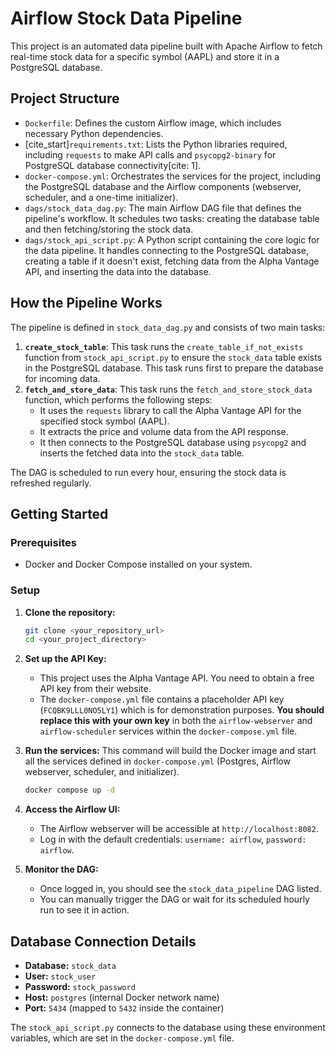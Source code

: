 # Airflow Stock Data Pipeline

This project is an automated data pipeline built with Apache Airflow to fetch real-time stock data for a specific symbol (AAPL) and store it in a PostgreSQL database.

## Project Structure

* `Dockerfile`: Defines the custom Airflow image, which includes necessary Python dependencies.
* [cite_start]`requirements.txt`: Lists the Python libraries required, including `requests` to make API calls and `psycopg2-binary` for PostgreSQL database connectivity[cite: 1].
* `docker-compose.yml`: Orchestrates the services for the project, including the PostgreSQL database and the Airflow components (webserver, scheduler, and a one-time initializer).
* `dags/stock_data_dag.py`: The main Airflow DAG file that defines the pipeline's workflow. It schedules two tasks: creating the database table and then fetching/storing the stock data.
* `dags/stock_api_script.py`: A Python script containing the core logic for the data pipeline. It handles connecting to the PostgreSQL database, creating a table if it doesn't exist, fetching data from the Alpha Vantage API, and inserting the data into the database.

## How the Pipeline Works

The pipeline is defined in `stock_data_dag.py` and consists of two main tasks:

1.  **`create_stock_table`**: This task runs the `create_table_if_not_exists` function from `stock_api_script.py` to ensure the `stock_data` table exists in the PostgreSQL database. This task runs first to prepare the database for incoming data.
2.  **`fetch_and_store_data`**: This task runs the `fetch_and_store_stock_data` function, which performs the following steps:
    * It uses the `requests` library to call the Alpha Vantage API for the specified stock symbol (AAPL).
    * It extracts the price and volume data from the API response.
    * It then connects to the PostgreSQL database using `psycopg2` and inserts the fetched data into the `stock_data` table.

The DAG is scheduled to run every hour, ensuring the stock data is refreshed regularly.

## Getting Started

### Prerequisites

* Docker and Docker Compose installed on your system.

### Setup

1.  **Clone the repository:**
    ```bash
    git clone <your_repository_url>
    cd <your_project_directory>
    ```

2.  **Set up the API Key:**
    * This project uses the Alpha Vantage API. You need to obtain a free API key from their website.
    * The `docker-compose.yml` file contains a placeholder API key (`FCQBK9LLL0NO5LY1`) which is for demonstration purposes. **You should replace this with your own key** in both the `airflow-webserver` and `airflow-scheduler` services within the `docker-compose.yml` file.

3.  **Run the services:**
    This command will build the Docker image and start all the services defined in `docker-compose.yml` (Postgres, Airflow webserver, scheduler, and initializer).
    ```bash
    docker compose up -d
    

    ```

4.  **Access the Airflow UI:**
    * The Airflow webserver will be accessible at `http://localhost:8082`.
    * Log in with the default credentials: `username: airflow`, `password: airflow`.

5.  **Monitor the DAG:**
    * Once logged in, you should see the `stock_data_pipeline` DAG listed.
    * You can manually trigger the DAG or wait for its scheduled hourly run to see it in action.

## Database Connection Details

* **Database:** `stock_data`
* **User:** `stock_user`
* **Password:** `stock_password`
* **Host:** `postgres` (internal Docker network name)
* **Port:** `5434` (mapped to `5432` inside the container)

The `stock_api_script.py` connects to the database using these environment variables, which are set in the `docker-compose.yml` file.
